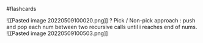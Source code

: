 #flashcards 

![[Pasted image 20220509100020.png]]
?
Pick / Non-pick approach : push and pop each num between two recursive calls until i reaches end of nums.
![[Pasted image 20220509100503.png]]